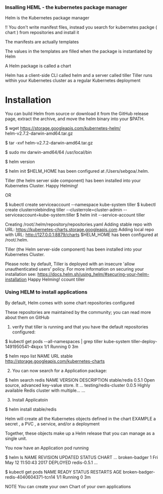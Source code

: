 


### Insalling HEML - the kubernetes package manager

Helm is the Kubernetes package manager


!! You don't write manifest files, instead you search for kubernetes packge ( chart ) from repositories and install it 

The manifests are actually templates

The values in the templates are filled when the package is instantiated by Helm

A Helm package is called a chart


Helm has a client-side CLI called helm and a server called tiller
Tiller runs within your Kubernetes cluster as a regular Kubernetes deployment





# Installation
You can build Helm from source or download it from the GitHub release page, extract the archive, and move the helm binary into your $PATH.

$ wget https://storage.googleapis.com/kubernetes-helm/ \
  helm-v2.7.2-darwin-amd64.tar.gz

$ tar -xvf helm-v2.7.2-darwin-amd64.tar.gz

$ sudo mv darwin-amd64/64 /usr/local/bin

$ helm version

$ helm init
$HELM_HOME has been configured at /Users/sebgoa/.helm.

Tiller (the helm server side component) has been installed into your Kubernetes
Cluster. Happy Helming!



OR

$ kubectl create serviceaccount --namespace kube-system tiller
$ kubectl create clusterrolebinding tiller --clusterrole=cluster-admin --serviceaccount=kube-system:tiller
$ helm init --service-account tiller

Creating /root/.helm/repository/repositories.yaml
Adding stable repo with URL: https://kubernetes-charts.storage.googleapis.com
Adding local repo with URL: http://127.0.0.1:8879/charts
$HELM_HOME has been configured at /root/.helm.

Tiller (the Helm server-side component) has been installed into your Kubernetes Cluster.

Please note: by default, Tiller is deployed with an insecure 'allow unauthenticated users' policy.
For more information on securing your installation see: https://docs.helm.sh/using_helm/#securing-your-helm-installation
Happy Helming!
ccount tiller











### Using HELM to install applications

By default, Helm comes with some chart repositories configured

These repositories are maintained by the community; you can read more about them on GitHub


1. verify that tiller is running and that you have the default repositories configured:

$ kubectl get pods --all-namespaces | grep tiller
kube-system   tiller-deploy-1491950541-4kqxx   1/1   Running   0   3m


$ helm repo list
NAME   	URL
stable 	http://storage.googleapis.com/kubernetes-charts


2. You can now search for a Application package:

$ helm search redis
NAME                    	VERSION	DESCRIPTION
stable/redis            	0.5.1  	Open source, advanced key-value store. It ...
testing/redis-cluster   	0.0.5  	Highly available Redis cluster with multiple...
...



3. Install Applicatoin

$ helm install stable/redis



Helm will create all the Kubernetes objects defined in the chart
EXAMPLE
a secret , a PVC , a service, and/or a deployment

Together, these objects make up a Helm release that you can manage as a single unit.


You now have an Application pod running

$ helm ls
NAME           REVISION	 UPDATED                   STATUS  	 CHART        ...
broken-badger  1         Fri May 12 11:50:43 2017  DEPLOYED  redis-0.5.1  ...

$ kubectl get pods
NAME                                   READY     STATUS    RESTARTS   AGE
broken-badger-redis-4040604371-tcn14   1/1       Running   0          3m


NOTE
You can create your own Chart of your own applications


